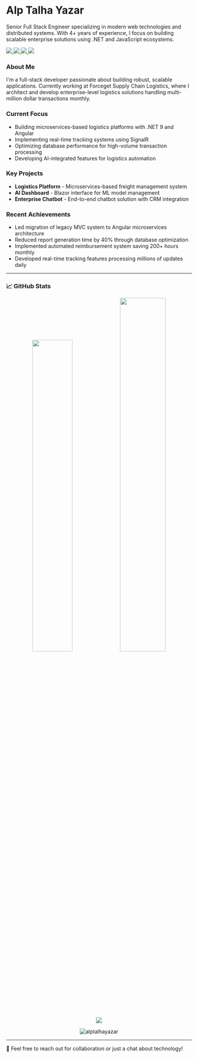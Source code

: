 # Alp Talha Yazar

Senior Full Stack Engineer specializing in modern web technologies and distributed systems. With 4+ years of experience, I focus on building scalable enterprise solutions using .NET and JavaScript ecosystems.

<p>
  <a href="https://www.linkedin.com/in/alptalhayazar/" target="_blank">
    <img src="https://img.shields.io/badge/LinkedIn-0077B5?style=flat&logo=linkedin&logoColor=white">
  </a>
  <a href="mailto:alptalhayazar+github@gmail.com">
    <img src="https://img.shields.io/badge/Email-D14836?style=flat&logo=gmail&logoColor=white">
  </a>
  <a href="https://github.com/AlpTalhaYazar?tab=repositories">
    <img src="https://img.shields.io/badge/.NET-512BD4?style=flat&logo=dotnet&logoColor=white">
  </a>
  <a href="https://github.com/AlpTalhaYazar?tab=repositories">
    <img src="https://img.shields.io/badge/JavaScript-F7DF1E?style=flat&logo=javascript&logoColor=black">
  </a>
</p>

### About Me

I'm a full-stack developer passionate about building robust, scalable applications. Currently working at Forceget Supply Chain Logistics, where I architect and develop enterprise-level logistics solutions handling multi-million dollar transactions monthly.

### Current Focus
- Building microservices-based logistics platforms with .NET 9 and Angular
- Implementing real-time tracking systems using SignalR
- Optimizing database performance for high-volume transaction processing
- Developing AI-integrated features for logistics automation

### Key Projects
- **Logistics Platform** - Microservices-based freight management system
- **AI Dashboard** - Blazor interface for ML model management
- **Enterprise Chatbot** - End-to-end chatbot solution with CRM integration

### Recent Achievements
- Led migration of legacy MVC system to Angular microservices architecture
- Reduced report generation time by 40% through database optimization
- Implemented automated reimbursement system saving 200+ hours monthly
- Developed real-time tracking features processing millions of updates daily

---

### 📈 GitHub Stats

<p align="center">
  <img width="46.5%" src="https://github-readme-stats-alptalhayazars-projects.vercel.app/api?username=alptalhayazar&show_icons=true&theme=react&border_radius=10&count_private=true" />
  <img width="49.5%" src="https://github-readme-streak-stats-eight-black.vercel.app?user=AlpTalhaYazar&theme=react&border_radius=10&count_private=true&date_format=j%20M%5B%20Y%5D&exclude_days=Sun%2CSat" />
</p>

<p align="center">
  <img src="https://github-readme-stats-alptalhayazars-projects.vercel.app/api/top-langs?username=alptalhayazar&layout=compact&theme=react&border_radius=10&langs_count=6&count_private=true" />
</p>

<p align="center">
    <img src="https://komarev.com/ghpvc/?username=alptalhayazar&label=Profile%20views&color=0e75b6&style=flat"
       alt="alptalhayazar"/>
</p>

---

💬 Feel free to reach out for collaboration or just a chat about technology!

